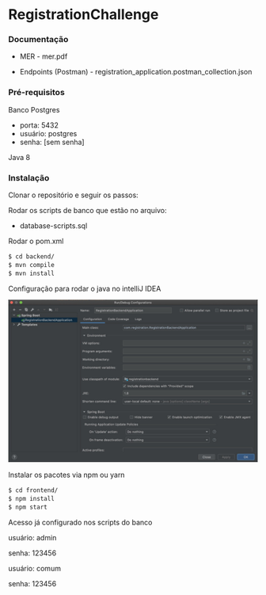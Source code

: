 # RegistrationChallenge

### Documentação

* MER - mer.pdf

* Endpoints (Postman) - registration_application.postman_collection.json

### Pré-requisitos

Banco Postgres

* porta: 5432
* usuário: postgres
* senha: [sem senha]

Java 8

### Instalação

Clonar o repositório e seguir os passos:

Rodar os scripts de banco que estão no arquivo:

* database-scripts.sql

Rodar o pom.xml

```sh
$ cd backend/
$ mvn compile
$ mvn install
```

Configuração para rodar o java no intelliJ IDEA

![slide](img/intellij_config.jpeg)


Instalar os pacotes via npm ou yarn

```sh
$ cd frontend/
$ npm install
$ npm start
```

Acesso já configurado nos scripts do banco

usuário: admin

senha: 123456

usuário: comum

senha: 123456
